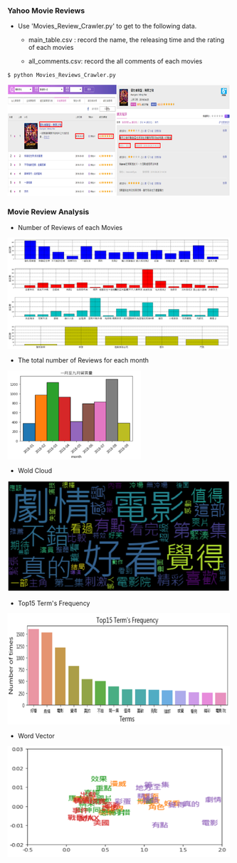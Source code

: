 ### Yahoo Movie Reviews
 - Use 'Movies_Review_Crawler.py' to get to the following data.
    - main_table.csv : record the name, the releasing time and the rating of each movies

    - all_comments.csv: record the all comments of each movies

```Linux
$ python Movies_Reviews_Crawler.py
```

<img src = "https://github.com/hengbinxu/Yahoo-Movie-Reviews/blob/master/png/Yahoo_Reviews.PNG" height = 250 width = 500>

### Movie Review Analysis

  - Number of Reviews of each Movies
  
 <img src = "https://github.com/hengbinxu/Yahoo-Movie-Reviews/blob/master/png/comment_num.PNG" height = 250 width = 500>

  - The total number of Reviews for each month

  <img src = "https://github.com/hengbinxu/Yahoo-Movie-Reviews/blob/master/png/review_num.PNG" height = 200 width = 300>

  - Wold Cloud

  <img src = "https://github.com/hengbinxu/Yahoo-Movie-Reviews/blob/master/png/wordcloud.PNG" height = 250 width = 500 >

  - Top15 Term's Frequency

  <img src = 'https://github.com/hengbinxu/Yahoo-Movie-Reviews/blob/master/png/top_term_freq.PNG' height = 250 width = 500>

  - Word Vector

  <img src = "https://github.com/hengbinxu/Yahoo-Movie-Reviews/blob/master/png/wordvec.PNG" height = 250 width = 500>


